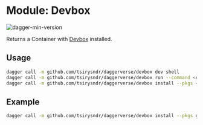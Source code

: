 # Module: Devbox

![dagger-min-version](https://img.shields.io/badge/dagger%20version-v0.9.11-green)

Returns a Container with [Devbox](https://www.jetpack.io/devbox) installed.

## Usage

```sh
dagger call -m github.com/tsirysndr/daggerverse/devbox dev shell
dagger call -m github.com/tsirysndr/daggerverse/devbox run --command <command> --src <source> shell
dagger call -m github.com/tsirysndr/daggerverse/devbox install --pkgs <packages> shell
```

## Example

```sh
dagger call -m github.com/tsirysndr/daggerverse/devbox install --pkgs git,curl shell
```
